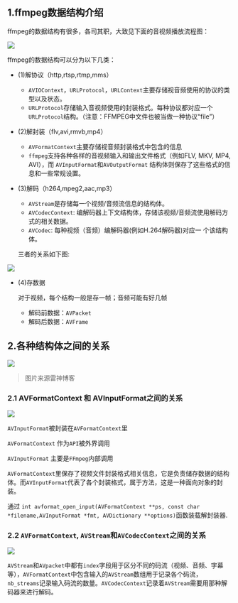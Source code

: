 ## 1.ffmpeg数据结构介绍
ffmpeg的数据结构有很多，各司其职，大致见下面的音视频播放流程图：

![](./img/ffmpeg数据结构01.png)

ffmpeg的数据结构可以分为以下几类：

- (1)解协议（http,rtsp,rtmp,mms）
  
  * `AVIOContext`，`URLProtocol`，`URLContext`主要存储视音频使用的协议的类型以及状态。
  * `URLProtocol`存储输入音视频使用的封装格式。每种协议都对应一个`URLProtocol`结构。（注意：FFMPEG中文件也被当做一种协议“file”）

- (2)解封装（flv,avi,rmvb,mp4）
  
  * `AVFormatContext`主要存储视音频封装格式中包含的信息
  * `ffmpeg`支持各种各样的音视频输入和输出文件格式（例如FLV, MKV, MP4, AVI），而  `AVInputFormat`和`AVOutputFormat` 结构体则保存了这些格式的信息和一些常规设置。

- (3)解码（h264,mpeg2,aac,mp3）

	* `AVStream`是存储每一个视频/音频流信息的结构体。
	* `AVCodecContext`: 编解码器上下文结构体，存储该视频/音频流使用解码方式的相关数据。
	* `AVCodec`: 每种视频（音频）编解码器(例如H.264解码器)对应一  个该结构体。
	
	三者的关系如下图:

![](https://cdn.jsdelivr.net/gh/kendall-cpp/blogPic@main/寻offer总结/ffmpeg数据结构02.2wmury82usk0.png)


- (4)存数据

	对于视频，每个结构一般是存一帧；音频可能有好几帧
  * 解码前数据：`AVPacket`
  * 解码后数据：`AVFrame`


## 2.各种结构体之间的关系

![](./img/ffmpeg数据结构03.jpg)
> 图片来源雷神博客

### 2.1 AVFormatContext 和 AVInputFormat之间的关系

![](./img/ffmpeg数据结构04.png)


`AVInputFormat`被封装在`AVFormatContext`里

`AVFormatContext` 作为`API`被外界调用

`AVInputFormat` 主要是`FFmpeg`内部调用

`AVFormatContext`里保存了视频文件封装格式相关信息，它是负责储存数据的结构体。而`AVInputFormat`代表了各个封装格式，属于方法，这是一种面向对象的封装。
 
通过 `int avformat_open_input(AVFormatContext **ps, const char *filename,AVInputFormat *fmt, AVDictionary **options)`函数装载解封装器.


### 2.2 `AVFormatContext`, `AVStream`和`AVCodecContext`之间的关系

![](./img/ffmpeg数据结构05.png)

`AVStream`和`AVpacket`中都有`index`字段用于区分不同的码流（视频、音频、字幕等），`AVFormatContext`中包含输入的`AVStream`数组用于记录各个码流，`nb_streams`记录输入码流的数量。`AVCodecContext`记录着`AVStream`需要用那种解码器来进行解码。
